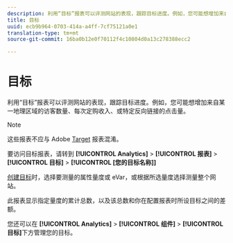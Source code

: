 ```yaml
---
description: 利用“目标”报表可以评测网站的表现，跟踪目标进度。例如，您可能想增加来自某一地理区域的访客数量、每次定购收入、或特定反向链接的点击量。
title: 目标
uuid: ecb9b964-0703-414a-a4ff-7cf75121a0e1
translation-type: tm+mt
source-git-commit: 16ba0b12e0f70112f4c10804d0a13c278388ecc2

---
```



# 目标

利用“目标”报表可以评测网站的表现，跟踪目标进度。例如，您可能想增加来自某一地理区域的访客数量、每次定购收入、或特定反向链接的点击量。

>[!NOTE]
>
>这些报表不应与 Adobe [Target](/help/components/c-variables/dimensionslist/reports-tnt.md#topic_EBC899DB84A84780A1B8EE95C6C4CF18) 报表混淆。

要访问目标报表，请转到 **[!UICONTROL Analytics]** > **[!UICONTROL 报表]** > **[!UICONTROL 目标]** > **[!UICONTROL [您的目标名称]]**

[创建目标](https://marketing.adobe.com/resources/help/zh_CN/sc/user/targets.html)时，选择要测量的属性量度或 eVar，或根据所选量度选择测量整个网站。

此报表显示指定量度的累计总数，以及该总数和你在配置报表时所设目标之间的差额。

您还可以在 **[!UICONTROL Analytics]** > **[!UICONTROL 组件]** > **[!UICONTROL 目标]**&#x200B;下方管理您的目标。
